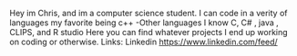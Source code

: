 Hey im Chris, and im a computer science student. I can code in a verity of languages my favorite being c++
-Other languages I know C, C# , java , CLIPS, and R studio
Here you can find whatever projects I end up working on coding or otherwise.
Links: 
Linkedin https://www.linkedin.com/feed/
